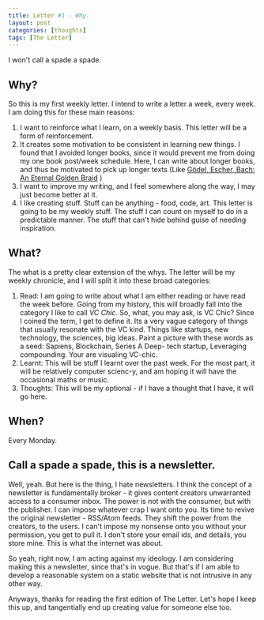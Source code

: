 ```yaml
---
title: Letter #1 - Why.
layout: post
categories: [thoughts]
tags: [The Letter]
---
```


I won't call a spade a spade.
## Why?
So this is my first weekly letter. I intend to write a letter a week, every week. I am doing this for these main reasons:
1. I want to reinforce what I learn, on a weekly basis. This letter will be a form of reinforcement. 
2. It creates some motivation to be consistent in learning new things. I found that I avoided longer books, since it would prevent me from doing my one book post/week schedule. Here, I can write about longer books, and thus be motivated to pick up longer texts (Like [Gödel, Escher, Bach: An Eternal Golden Braid](https://www.goodreads.com/book/show/24113.G_del_Escher_Bach?ac=1&from_search=true&qid=JqeT6VdziV&rank=1) )
3. I want to improve my writing, and I feel somewhere along the way, I may just become better at it.
4. I like creating stuff. Stuff can be anything - food, code, art. This letter is going to be my weekly stuff. The stuff I can count on myself to do in a predictable manner. The stuff that can't hide behind guise of needing inspiration.
## What?
The what is a pretty clear extension of the whys. The letter will be my weekly chronicle, and I will split it into these broad categories:
1. Read: I am going to write about what I am either reading or have read the week before. Going from my history, this will broadly fall into the category I like to call *VC Chic*. So, what, you may ask, is VC Chic? Since I coined the term, I get to define it. Its a very vague category of things that usually resonate with the VC kind. Things like startups, new technology, the sciences, big ideas.
Paint a picture with these words as a seed: Sapiens, Blockchain, Series A Deep- tech startup, Leveraging compounding. Your are visualing VC-chic.
2. Learnt: This will be stuff I learnt over the past week. For the most part, it will be relatively computer scienc-y, and am hoping it will have the occasional maths or music.
3. Thoughts: This will be my optional - if I have a thought that I have, it will go here.
## When?
Every Monday.
## Call a spade a spade, this is a newsletter.
Well, yeah. But here is the thing, I hate newsletters. I think the concept of a newsletter is fundamentally broker - it gives content creators unwarranted access to a consumer inbox. The power is not with the consumer, but with the publisher. I can impose whatever crap I want onto you.
Its time to revive the original newsletter - RSS/Atom feeds. They shift the power from the creators, to the users. I can't impose my nonsense onto you without your permission, you get to pull it. I don't store your email ids, and details, you store mine. This is what the internet was about.

So yeah, right now, I am acting against my ideology. I am considering making this a newsletter, since that's in vogue. But that's if I am able to develop a reasonable system on a static website that is not intrusive in any other way.

Anyways, thanks for reading the first edition of The Letter. Let's hope I keep this up, and tangentially end up creating value for someone else too.
